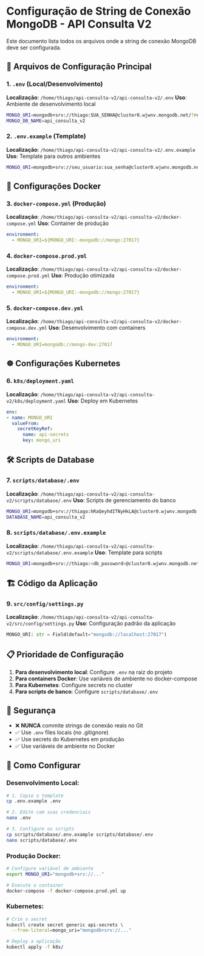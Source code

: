# Configuração de String de Conexão MongoDB - API Consulta V2

Este documento lista todos os arquivos onde a string de conexão MongoDB deve ser configurada.

## 🔧 Arquivos de Configuração Principal

### 1. `.env` (Local/Desenvolvimento)
**Localização**: `/home/thiago/api-consulta-v2/api-consulta-v2/.env`
**Uso**: Ambiente de desenvolvimento local
```bash
MONGO_URI=mongodb+srv://thiago:SUA_SENHA@cluster0.wjwnv.mongodb.net/?retryWrites=true&w=majority&appName=Cluster0
MONGO_DB_NAME=api_consulta_v2
```

### 2. `.env.example` (Template)
**Localização**: `/home/thiago/api-consulta-v2/api-consulta-v2/.env.example`
**Uso**: Template para outros ambientes
```bash
MONGO_URI=mongodb+srv://seu_usuario:sua_senha@cluster0.wjwnv.mongodb.net/?retryWrites=true&w=majority&appName=Cluster0
```

## 🐳 Configurações Docker

### 3. `docker-compose.yml` (Produção)
**Localização**: `/home/thiago/api-consulta-v2/api-consulta-v2/docker-compose.yml`
**Uso**: Container de produção
```yaml
environment:
  - MONGO_URI=${MONGO_URI:-mongodb://mongo:27017}
```

### 4. `docker-compose.prod.yml`
**Localização**: `/home/thiago/api-consulta-v2/api-consulta-v2/docker-compose.prod.yml`
**Uso**: Produção otimizada
```yaml
environment:
  - MONGO_URI=${MONGO_URI:-mongodb://mongo:27017}
```

### 5. `docker-compose.dev.yml`
**Localização**: `/home/thiago/api-consulta-v2/api-consulta-v2/docker-compose.dev.yml`
**Uso**: Desenvolvimento com containers
```yaml
environment:
  - MONGO_URI=mongodb://mongo-dev:27017
```

## ☸️ Configurações Kubernetes

### 6. `k8s/deployment.yaml`
**Localização**: `/home/thiago/api-consulta-v2/api-consulta-v2/k8s/deployment.yaml`
**Uso**: Deploy em Kubernetes
```yaml
env:
- name: MONGO_URI
  valueFrom:
    secretKeyRef:
      name: api-secrets
      key: mongo_uri
```

## 🛠️ Scripts de Database

### 7. `scripts/database/.env`
**Localização**: `/home/thiago/api-consulta-v2/api-consulta-v2/scripts/database/.env`
**Uso**: Scripts de gerenciamento do banco
```bash
MONGO_URI=mongodb+srv://thiago:hRaQeyhdITNyHkLA@cluster0.wjwnv.mongodb.net/?retryWrites=true&w=majority&appName=Cluster0
DATABASE_NAME=api_consulta_v2
```

### 8. `scripts/database/.env.example`
**Localização**: `/home/thiago/api-consulta-v2/api-consulta-v2/scripts/database/.env.example`
**Uso**: Template para scripts
```bash
MONGO_URI=mongodb+srv://thiago:<db_password>@cluster0.wjwnv.mongodb.net/?retryWrites=true&w=majority&appName=Cluster0
```

## 🏗️ Código da Aplicação

### 9. `src/config/settings.py`
**Localização**: `/home/thiago/api-consulta-v2/api-consulta-v2/src/config/settings.py`
**Uso**: Configuração padrão da aplicação
```python
MONGO_URI: str = Field(default="mongodb://localhost:27017")
```

## 📋 Prioridade de Configuração

1. **Para desenvolvimento local**: Configure `.env` na raiz do projeto
2. **Para containers Docker**: Use variáveis de ambiente no docker-compose
3. **Para Kubernetes**: Configure secrets no cluster
4. **Para scripts de banco**: Configure `scripts/database/.env`

## 🔐 Segurança

- ❌ **NUNCA** commite strings de conexão reais no Git
- ✅ Use `.env` files locais (no .gitignore)
- ✅ Use secrets do Kubernetes em produção
- ✅ Use variáveis de ambiente no Docker

## 🚀 Como Configurar

### Desenvolvimento Local:
```bash
# 1. Copie o template
cp .env.example .env

# 2. Edite com suas credenciais
nano .env

# 3. Configure os scripts
cp scripts/database/.env.example scripts/database/.env
nano scripts/database/.env
```

### Produção Docker:
```bash
# Configure variável de ambiente
export MONGO_URI="mongodb+srv://..."

# Execute o container
docker-compose -f docker-compose.prod.yml up
```

### Kubernetes:
```bash
# Crie o secret
kubectl create secret generic api-secrets \
  --from-literal=mongo_uri="mongodb+srv://..."

# Deploy a aplicação
kubectl apply -f k8s/
```
